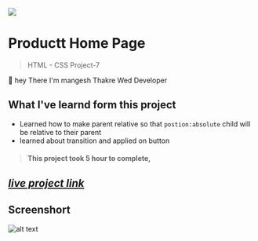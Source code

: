 ![](https://img.shields.io/badge/Live%20Project%207-Product%20Home%20Pagee-brightgreen)

# Productt Home Page
> HTML - CSS Project-7 

🙌 hey There I'm mangesh Thakre Wed Developer 
##  What I've learnd form this project 
 
 - Learned how to make parent relative so that `postion:absolute` child will be relative to their parent
 - learned about transition and applied on button

> #### This project took 5 hour to complete, 

 ##  _[live project link](https://full-stack-js-html-css-project-7.netlify.app "HTML-CSS_Project-6" )_

## Screenshort
![alt text](https://github.com/MangeshThakre/HTML-CSS-Project-7/blob/master/project-7.png?raw=true)